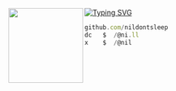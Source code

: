 [![Typing SVG](https://readme-typing-svg.herokuapp.com?font=Roboto-mono&duration=2000&color=FFFFFF&center=false&vCenter=true&lines=nil)](https://git.io/typing-svg)
<img align="left" src="https://upload.wikimedia.org/wikipedia/commons/thumb/c/c4/Joestar_Birthmark.svg/1024px-Joestar_Birthmark.svg.png" width="147"/> 

```js
github.com/nildontsleep
dc   $  /@ni.ll
x    $  /@nil
```
